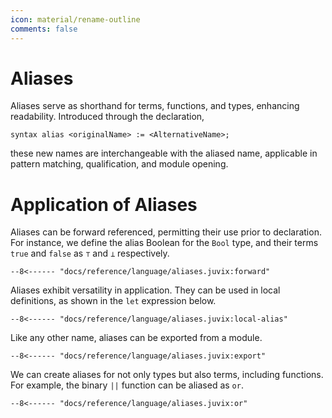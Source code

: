```yaml
---
icon: material/rename-outline
comments: false
---
```


# Aliases

Aliases serve as shorthand for terms, functions, and types, enhancing
readability. Introduced through the declaration,

```juvix
syntax alias <originalName> := <AlternativeName>;
```

these new names are interchangeable with the aliased name, applicable in pattern
matching, qualification, and module opening.

# Application of Aliases

Aliases can be forward referenced, permitting their use prior to declaration.
For instance, we define the alias Boolean for the `Bool` type, and their terms
`true` and `false` as `⊤` and `⊥` respectively.

```juvix
--8<------ "docs/reference/language/aliases.juvix:forward"
```

Aliases exhibit versatility in application. They can be used in local definitions, as shown in the `let` expression below.

```juvix
--8<------ "docs/reference/language/aliases.juvix:local-alias"
```

Like any other name, aliases can be exported from a module.

```juvix
--8<------ "docs/reference/language/aliases.juvix:export"
```

We can create aliases for not only types but also terms, including functions. For example, the binary `||` function can be aliased as `or`.

```juvix
--8<------ "docs/reference/language/aliases.juvix:or"
```
